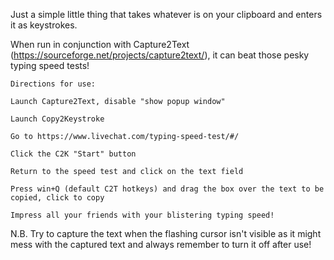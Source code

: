 Just a simple little thing that takes whatever is on your clipboard and enters it as keystrokes.

When run in conjunction with Capture2Text (https://sourceforge.net/projects/capture2text/), it can beat those pesky typing speed tests! 





	Directions for use:

	Launch Capture2Text, disable "show popup window"

	Launch Copy2Keystroke

	Go to https://www.livechat.com/typing-speed-test/#/

	Click the C2K "Start" button

	Return to the speed test and click on the text field 

	Press win+Q (default C2T hotkeys) and drag the box over the text to be copied, click to copy

	Impress all your friends with your blistering typing speed!


N.B. Try to capture the text when the flashing cursor isn't visible as it might mess with the captured text and always remember to turn it off after use!
